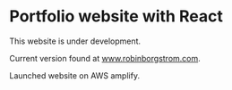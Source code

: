 # Portfolio website with React

This website is under development.

Current version found at www.robinborgstrom.com.

Launched website on AWS amplify.

